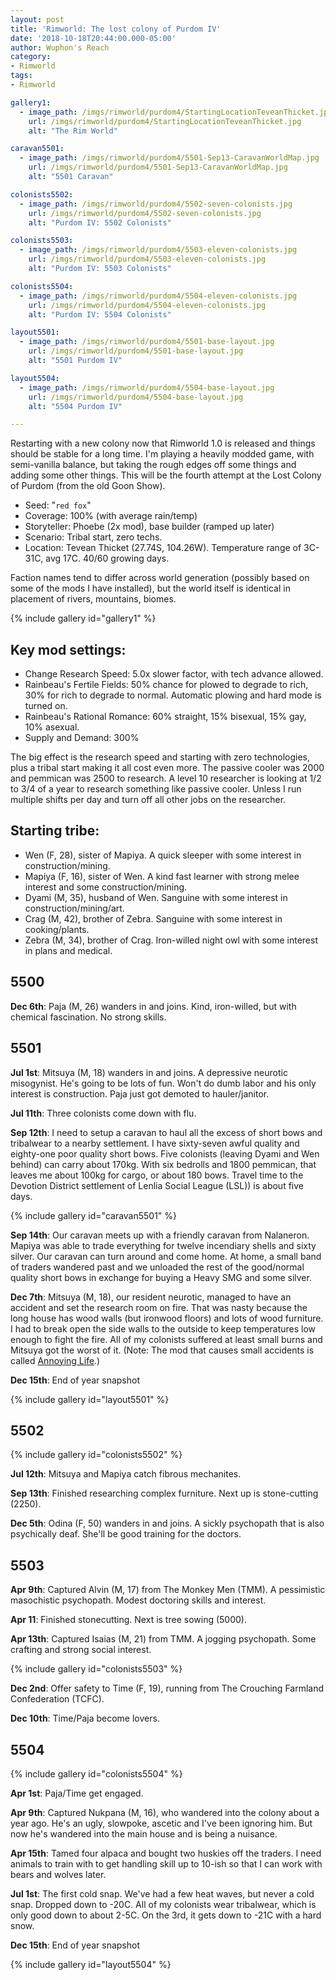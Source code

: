 ```yaml
---
layout: post
title: 'Rimworld: The lost colony of Purdom IV'
date: '2018-10-18T20:44:00.000-05:00'
author: Wuphon's Reach
category:
- Rimworld
tags:
- Rimworld

gallery1:
  - image_path: /imgs/rimworld/purdom4/StartingLocationTeveanThicket.jpg
    url: /imgs/rimworld/purdom4/StartingLocationTeveanThicket.jpg
    alt: "The Rim World"

caravan5501:
  - image_path: /imgs/rimworld/purdom4/5501-Sep13-CaravanWorldMap.jpg
    url: /imgs/rimworld/purdom4/5501-Sep13-CaravanWorldMap.jpg
    alt: "5501 Caravan"

colonists5502:
  - image_path: /imgs/rimworld/purdom4/5502-seven-colonists.jpg
    url: /imgs/rimworld/purdom4/5502-seven-colonists.jpg
    alt: "Purdom IV: 5502 Colonists"

colonists5503:
  - image_path: /imgs/rimworld/purdom4/5503-eleven-colonists.jpg
    url: /imgs/rimworld/purdom4/5503-eleven-colonists.jpg
    alt: "Purdom IV: 5503 Colonists"

colonists5504:
  - image_path: /imgs/rimworld/purdom4/5504-eleven-colonists.jpg
    url: /imgs/rimworld/purdom4/5504-eleven-colonists.jpg
    alt: "Purdom IV: 5504 Colonists"

layout5501:
  - image_path: /imgs/rimworld/purdom4/5501-base-layout.jpg
    url: /imgs/rimworld/purdom4/5501-base-layout.jpg
    alt: "5501 Purdom IV"

layout5504:
  - image_path: /imgs/rimworld/purdom4/5504-base-layout.jpg
    url: /imgs/rimworld/purdom4/5504-base-layout.jpg
    alt: "5504 Purdom IV"

---
```


Restarting with a new colony now that Rimworld 1.0 is released and things should be stable for a long time.  I'm playing a heavily modded game, with semi-vanilla balance, but taking the rough edges off some things and adding some other things.  This will be the fourth attempt at the Lost Colony of Purdom (from the old Goon Show).

- Seed: "`red fox`"
- Coverage: 100% (with average rain/temp)
- Storyteller: Phoebe (2x mod), base builder (ramped up later)
- Scenario: Tribal start, zero techs.
- Location: Tevean Thicket (27.74S, 104.26W). Temperature range of 3C-31C, avg 17C.  40/60 growing days.

Faction names tend to differ across world generation (possibly based on some of the mods I have installed), but the world itself is identical in placement of rivers, mountains, biomes.  

{% include gallery id="gallery1" %}

## Key mod settings:

- Change Research Speed: 5.0x slower factor, with tech advance allowed.
- Rainbeau's Fertile Fields: 50% chance for plowed to degrade to rich, 30% for rich to degrade to normal.  Automatic plowing and hard mode is turned on.
- Rainbeau's Rational Romance: 60% straight, 15% bisexual, 15% gay, 10% asexual.
- Supply and Demand: 300%

The big effect is the research speed and starting with zero technologies, plus a tribal start making it all cost even more.  The passive cooler was 2000 and pemmican was 2500 to research.  A level 10 researcher is looking at 1/2 to 3/4 of a year to research something like passive cooler.  Unless I run multiple shifts per day and turn off all other jobs on the researcher.

## Starting tribe:

- Wen (F, 28), sister of Mapiya.  A quick sleeper with some interest in construction/mining.
- Mapiya (F, 16), sister of Wen.  A kind fast learner with strong melee interest and some construction/mining.
- Dyami (M, 35), husband of Wen.  Sanguine with some interest in construction/mining/art.
- Crag (M, 42), brother of Zebra.  Sanguine with some interest in cooking/plants.
- Zebra (M, 34), brother of Crag. Iron-willed night owl with some interest in plans and medical.

## 5500

**Dec 6th**: Paja (M, 26) wanders in and joins.  Kind, iron-willed, but with chemical fascination.  No strong skills.

## 5501

**Jul 1st**: Mitsuya (M, 18) wanders in and joins.  A depressive neurotic misogynist.  He's going to be lots of fun.  Won't do dumb labor and his only interest is construction.  Paja just got demoted to hauler/janitor.

**Jul 11th**: Three colonists come down with flu.

**Sep 12th**: I need to setup a caravan to haul all the excess of short bows and tribalwear to a nearby settlement.  I have sixty-seven awful quality and eighty-one poor quality short bows.  Five colonists (leaving Dyami and Wen behind) can carry about 170kg.  With six bedrolls and 1800 pemmican, that leaves me about 100kg for cargo, or about 180 bows.  Travel time to the Devotion District settlement of Lenlia Social League (LSL)) is about five days.

{% include gallery id="caravan5501" %}

**Sep 14th**: Our caravan meets up with a friendly caravan from Nalaneron.  Mapiya was able to trade everything for twelve incendiary shells and sixty silver.  Our caravan can turn around and come home.  At home, a small band of traders wandered past and we unloaded the rest of the good/normal quality short bows in exchange for buying a Heavy SMG and some silver.

**Dec 7th**: Mitsuya (M, 18), our resident neurotic, managed to have an accident and set the research room on fire.  That was nasty because the long house has wood walls (but ironwood floors) and lots of wood furniture.  I had to break open the side walls to the outside to keep temperatures low enough to fight the fire.  All of my colonists suffered at least small burns and Mitsuya got the worst of it.  (Note: The mod that causes small accidents is called [Annoying Life](https://steamcommunity.com/sharedfiles/filedetails/?id=1439886892).)

**Dec 15th**: End of year snapshot

{% include gallery id="layout5501" %}

## 5502 

{% include gallery id="colonists5502" %}

**Jul 12th**: Mitsuya and Mapiya catch fibrous mechanites.

**Sep 13th**: Finished researching complex furniture.  Next up is stone-cutting (2250).

**Dec 5th**: Odina (F, 50) wanders in and joins.  A sickly psychopath that is also psychically deaf.  She'll be good training for the doctors.

## 5503

**Apr 9th**: Captured Alvin (M, 17) from The Monkey Men (TMM).  A pessimistic masochistic psychopath.  Modest doctoring skills and interest.

**Apr 11**: Finished stonecutting.  Next is tree sowing (5000).

**Apr 13th**: Captured Isaias (M, 21) from TMM.  A jogging psychopath.  Some crafting and strong social interest.

{% include gallery id="colonists5503" %}

**Dec 2nd**: Offer safety to Time (F, 19), running from The Crouching Farmland Confederation (TCFC).  

**Dec 10th**: Time/Paja become lovers.

## 5504

{% include gallery id="colonists5504" %}

**Apr 1st**: Paja/Time get engaged.

**Apr 9th**: Captured Nukpana (M, 16), who wandered into the colony about a year ago.  He's an ugly, slowpoke, ascetic and I've been ignoring him.  But now he's wandered into the main house and is being a nuisance.

**Apr 15th**: Tamed four alpaca and bought two huskies off the traders.  I need animals to train with to get handling skill up to 10-ish so that I can work with bears and wolves later.

**Jul 1st**: The first cold snap.  We've had a few heat waves, but never a cold snap.  Dropped down to -20C.  All of my colonists wear tribalwear, which is only good down to about 2-5C.  On the 3rd, it gets down to -21C with a hard snow.

**Dec 15th**: End of year snapshot

{% include gallery id="layout5504" %}














